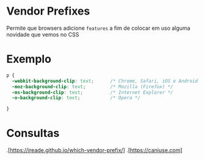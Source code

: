 # Vendor Prefixes

Permite que browsers adicione `features`
a fim de colocar em uso alguma novidade que vemos no CSS

# Exemplo

```css
p {
  -webkit-background-clip: text;      /* Chrome, Safari, iOS e Android */
  -moz-background-clip: text;         /* Mozilla (Firefox) */
  -ms-background-clip: text;          /* Internet Explorer */
  -o-background-clip: text;           /* Opera */

}
```

# Consultas

.[https://ireade.github.io/which-vendor-prefix/]
.[https://caniuse.com]